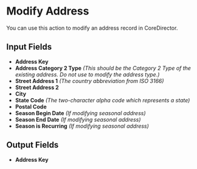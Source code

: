 # Modify Address

You can use this action to modify an address record in CoreDirector.

## Input Fields

- **Address Key**
- **Address Category 2 Type** *(This should be the Category 2 Type of the existing address. Do not use to modify the address type.)*
- **Street Address 1** *(The country abbreviation from ISO 3166)*
- **Street Address 2**
- **City**
- **State Code** *(The two-character alpha code which represents a state)*
- **Postal Code**
- **Season Begin Date** *(If modifying seasonal address)*
- **Season End Date** *(If modifying seasonal address)*
- **Season is Recurring** *(If modifying seasonal address)*

## Output Fields

- **Address Key**
